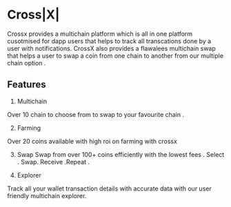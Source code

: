 # Cross|X|
 Crossx provides a multichain platform which is all in one platform cusotmised for  dapp users that helps to track all transcations done by a user with notifications. CrossX also provides a flawalees multichain swap that helps a user to swap a coin from one chain to another from our multiple chain option .

 ## Features
 1) Multichain 

Over 10 chain to choose from to swap to your favourite chain . 

 2) Farming 

Over 20 coins available with high roi on  farming with crossx

3) Swap 
Swap from over 100+ coins efficiently with the lowest fees . Select . Swap. Receive .Repeat .

4) Explorer 

Track all your wallet transaction details with accurate data with our user friendly multichain explorer.

